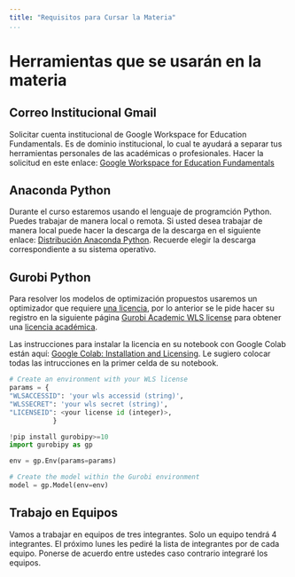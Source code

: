 ```yaml
---
title: "Requisitos para Cursar la Materia"
...
```


# Herramientas que se usarán en la materia


## Correo Institucional Gmail
Solicitar cuenta institucional de Google Workspace for Education Fundamentals.  Es de dominio institucional, lo cual te ayudará a separar tus herramientas personales de las académicas o profesionales. Hacer la solicitud en este enlace: [Google Workspace for Education Fundamentals](https://sites.google.com/universidad.anahuac.mx/software-anahuac-mexico/google-workspace)


## Anaconda Python

Durante el curso estaremos usando el lenguaje de programción Python. Puedes trabajar de manera local o remota. Si usted desea trabajar de manera local puede hacer la descarga de la descarga en el siguiente enlace: [Distribución Anaconda Python](https://www.anaconda.com/download). Recuerde elegir la descarga correspondiente a su sistema operativo.

## Gurobi Python
Para resolver los modelos de optimización propuestos usaremos un optimizador que requiere [una licencia](https://portal.gurobi.com/iam/register/), por lo anterior se le pide hacer su registro en la siguiente página [Gurobi Academic WLS license](https://www.gurobi.com/features/academic-wls-license/)  para obtener una [licencia académica](https://portal.gurobi.com/iam/register/).

Las instrucciones para instalar la licencia en su notebook con Google Colab están aquí: [Google Colab: Installation and Licensing](https://support.gurobi.com/hc/en-us/articles/4409582394769-Google-Colab-Installation-and-Licensing). Le sugiero colocar todas las intrucciones en la primer celda de su notebook.

```python
# Create an environment with your WLS license
params = {
"WLSACCESSID": 'your wls accessid (string)',
"WLSSECRET": 'your wls secret (string)',
"LICENSEID": <your license id (integer)>,
           }

!pip install gurobipy>=10
import gurobipy as gp

env = gp.Env(params=params)

# Create the model within the Gurobi environment
model = gp.Model(env=env)

```

## Trabajo en Equipos

Vamos a trabajar en equipos de tres integrantes. Solo un equipo tendrá 4 integrantes. El próximo lunes les pediré la lista de integrantes por de cada equipo. Ponerse de acuerdo entre ustedes caso contrario integraré los equipos.